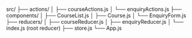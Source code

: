 src/
├── actions/
│   ├── courseActions.js
│   └── enquiryActions.js
├── components/
│   ├── CourseList.js
│   ├── Course.js
│   └── EnquiryForm.js
├── reducers/
│   ├── courseReducer.js
│   ├── enquiryReducer.js
│   └── index.js (root reducer)
├── store.js
└── App.js
